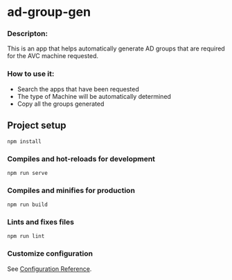 # ad-group-gen

### Descripton:
This is an app that helps automatically generate AD groups that are required for the AVC machine requested.

### How to use it:
- Search the apps that have been requested
- The type of Machine will be automatically determined 
- Copy all the groups generated

## Project setup
```
npm install
```

### Compiles and hot-reloads for development
```
npm run serve
```

### Compiles and minifies for production
```
npm run build
```

### Lints and fixes files
```
npm run lint
```

### Customize configuration
See [Configuration Reference](https://cli.vuejs.org/config/).
